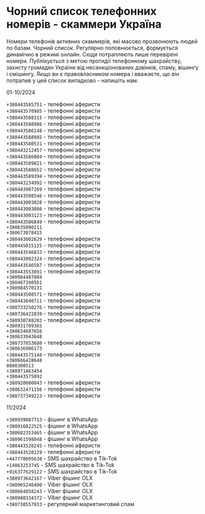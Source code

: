 # Чорний список телефонних номерів - скаммери Україна

Номери телефонів активних скаммерів, які масово прозвонюють людей по базам. Чорний список. Регулярно поповнюється, формується динамічно в режимі онлайн. Сюди потрапляють лише перевірені номери. Публікується з метою протидії телефонному шахрайству, захисту громадян України від несанкціонованих дзвінків, спаму, вішингу і смішингу. Якщо ви є правовласником номера і вважаєте, що він потрапив у цей список випадково - напишіть нам.

01-10/2024

``+380443585751`` - телефонні аферисти  
``+380443570985`` - телефонні аферисти  
``+380443588315`` - телефонні аферисти  
``+380443588986`` - телефонні аферисти  
``+380443586248`` - телефонні аферисти  
`+380443588985` - телефонні аферисти  
`+380443580531` - телефонні аферисти  
`+380443212457` - телефонні аферисти  
`+380443586084` - телефонні аферисти  
`+380443589821` - телефонні аферисти  
`+380443588652` - телефонні аферисти  
`+380443589394` - телефонні аферисти  
`+380443234992` - телефонні аферисти  
`+380443907269` - телефонні аферисти  
`+380443508546` - телефонні аферисти  
`+380443003028` - телефонні аферисти  
`+380443003086` - телефонні аферисти  
`+380443003123` - телефонні аферисти  
`+380443506849` - телефонні аферисти  
`+380635000111`  
`+380673078415`  
`+380443002629` - телефонні аферисти  
`+380445015125` - телефонні аферисти  
`+380443546833` - телефонні аферисти  
`+380443002324` - телефонні аферисти  
`+380443546587` - телефонні аферисти  
`+380443553091` - телефонні аферисти  
`+380984487804`  
`+380487340561`  
`+380984570131`  
`+380443508571` - телефонні аферисти  
`+380443640711` - телефонні аферисти  
`+380733250276` - телефонні аферисти  
`+380736422839` - телефонні аферисти  
`+380930788203` - телефонні аферисти  
`+380931709365`  
`+380634697656`  
`+380633943648`  
`+380737853680` - телефонні аферисти  
`+380636906173`  
`+380443575148` - телефонні аферисти  
`+380666428648`  
``0800300513``  
`+380971463454`  
`+380443575092`  
`+380920000043` - телефонні аферисти  
`+380632471156` - телефонні аферисти  
`+380737349223` - телефонні аферисти  

11/2024

`+380939087713` - фішинг в WhatsApp  
`+380916822525` - фішинг в WhatsApp  
`+380682353465` - фішинг в WhatsApp  
`+380961598048` - фішинг в WhatsApp  
`+380443520245` - телефонні аферисти  
`+380443520229` - телефонні аферисти  
`+447778095638` - SMS шахрайство в Tik-Tok  
`+14063253745` - SMS шахрайство в Tik-Tok  
`+916377629122` - SMS шахрайство в Tik-Tok  
`+380973642167` - Viber фішинг OLX  
`+380965246400` - Viber фішинг OLX  
`+380664858243` - Viber фішинг OLX  
`+380980334372` - Viber фішинг OLX  
`+380730557933` - регулярний маркетинговий спам  